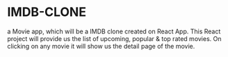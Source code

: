 # IMDB-CLONE
a Movie app, which will be a IMDB clone created on React App. This React project will provide us the list of upcoming, popular &amp; top rated movies. On clicking on any movie it will show us the detail page of the movie.
